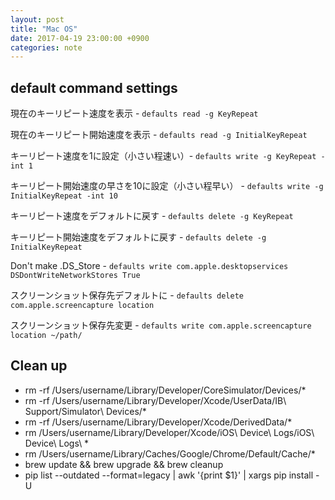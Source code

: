 ```yaml
---
layout: post
title: "Mac OS"
date: 2017-04-19 23:00:00 +0900
categories: note
---
```


## default command settings

現在のキーリピート速度を表示 - `defaults read -g KeyRepeat`

現在のキーリピート開始速度を表示 - `defaults read -g InitialKeyRepeat`

キーリピート速度を1に設定（小さい程速い）- `defaults write -g KeyRepeat -int 1`

キーリピート開始速度の早さを10に設定（小さい程早い） - `defaults write -g InitialKeyRepeat -int 10`

キーリピート速度をデフォルトに戻す - `defaults delete -g KeyRepeat`

キーリピート開始速度をデフォルトに戻す - `defaults delete -g InitialKeyRepeat`

Don't make .DS_Store - `defaults write com.apple.desktopservices DSDontWriteNetworkStores True`

スクリーンショット保存先デフォルトに - `defaults delete com.apple.screencapture location`

スクリーンショット保存先変更 - `defaults write com.apple.screencapture location ~/path/`

## Clean up
* rm -rf /Users/username/Library/Developer/CoreSimulator/Devices/*
* rm -rf  /Users/username/Library/Developer/Xcode/UserData/IB\ Support/Simulator\ Devices/*
* rm -rf /Users/username/Library/Developer/Xcode/DerivedData/*
* rm /Users/username/Library/Developer/Xcode/iOS\ Device\ Logs/iOS\ Device\ Logs\ *
* rm /Users/username/Library/Caches/Google/Chrome/Default/Cache/*
* brew update && brew upgrade && brew cleanup
* pip list --outdated --format=legacy | awk '{print $1}' | xargs pip install -U
